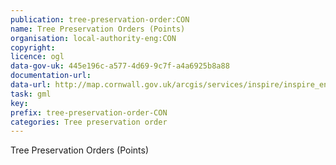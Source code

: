 ```yaml
---
publication: tree-preservation-order:CON
name: Tree Preservation Orders (Points)
organisation: local-authority-eng:CON
copyright: 
licence: ogl
data-gov-uk: 445e196c-a577-4d69-9c7f-a4a6925b8a88
documentation-url: 
data-url: http://map.cornwall.gov.uk/arcgis/services/inspire/inspire_environment/MapServer/WFSServer?request=GetFeature&service=WFS&typename=inspire_inspire_environment:tree_preservation_orders_polygons&outputFormat=GML2
task: gml
key: 
prefix: tree-preservation-order-CON
categories: Tree preservation order
---
```


Tree Preservation Orders (Points)
